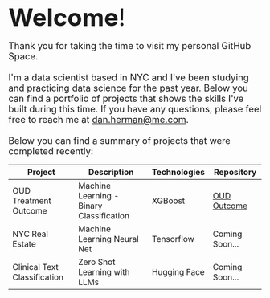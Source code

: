 <font size="8">**Welcome**!</font><br>
<br>
<font size="4">Thank you for taking the time to visit my personal GitHub Space. <br>
<br>
I'm a data scientist based in NYC and I've been studying and practicing data science for the past year.
Below you can find a portfolio of projects that shows the skills I've built during this time.  If you have any questions, please feel free to reach me at dan.herman@me.com.<br>
<br>
Below you can find a summary of projects that were completed recently:<br></font>

|Project | Description | Technologies | Repository|
| --- | --- | --- | --- |
| OUD Treatment Outcome | Machine Learning - Binary Classification | XGBoost | [OUD Outcome](https://github.com/DanHerman212/oud_treatment_outcome)
| NYC Real Estate |Machine Learning Neural Net | Tensorflow | Coming Soon...|
| Clinical Text Classification | Zero Shot Learning with LLMs| Hugging Face | Coming Soon...|